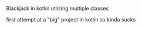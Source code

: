 Blackjack in kotlin utlizing multiple classes

first attempt at a "big" project in kotlin so kinda sucks
